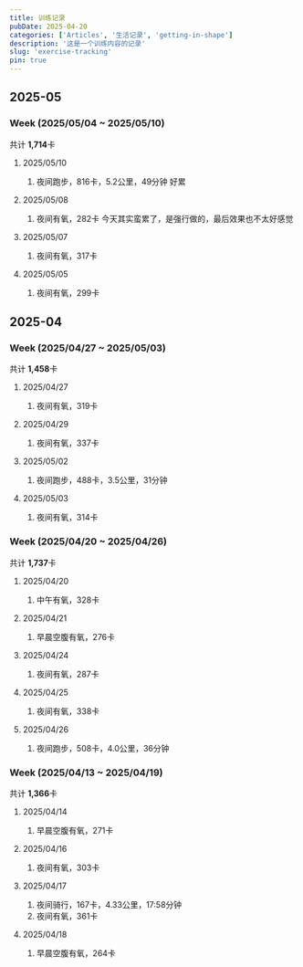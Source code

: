```yaml
---
title: 训练记录
pubDate: 2025-04-20
categories: ['Articles', '生活记录', 'getting-in-shape']
description: '这是一个训练内容的记录'
slug: 'exercise-tracking'
pin: true
---
```


## 2025-05

### Week (2025/05/04 ~ 2025/05/10)

共计 **1,714**卡

1. 2025/05/10

   1. 夜间跑步，816卡，5.2公里，49分钟
      好累

1. 2025/05/08

   1. 夜间有氧，282卡
      今天其实蛮累了，是强行做的，最后效果也不太好感觉

1. 2025/05/07

   1. 夜间有氧，317卡

1. 2025/05/05

   1. 夜间有氧，299卡

## 2025-04

### Week (2025/04/27 ~ 2025/05/03)

共计 **1,458**卡

1. 2025/04/27

   1. 夜间有氧，319卡

1. 2025/04/29

   1. 夜间有氧，337卡

1. 2025/05/02

   1. 夜间跑步，488卡，3.5公里，31分钟

1. 2025/05/03

   1. 夜间有氧，314卡

### Week (2025/04/20 ~ 2025/04/26)

共计 **1,737**卡

1. 2025/04/20
   
   1. 中午有氧，328卡
   
1. 2025/04/21

   1. 早晨空腹有氧，276卡
   
1. 2025/04/24

   1. 夜间有氧，287卡

1. 2025/04/25

   1. 夜间有氧，338卡

1. 2025/04/26

   1. 夜间跑步，508卡，4.0公里，36分钟


### Week (2025/04/13 ~ 2025/04/19)

共计 **1,366**卡

1. 2025/04/14
   
   1. 早晨空腹有氧，271卡

1. 2025/04/16

   1. 夜间有氧，303卡

1. 2025/04/17

   1. 夜间骑行，167卡，4.33公里，17:58分钟
   1. 夜间有氧，361卡

1. 2025/04/18
   
   1. 早晨空腹有氧，264卡
   
